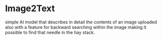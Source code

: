 # Image2Text
simple AI model that describes in detail the contents of an image uploaded also with a feature for backward searching within the image making it possible to find that needle in the hay stack.
